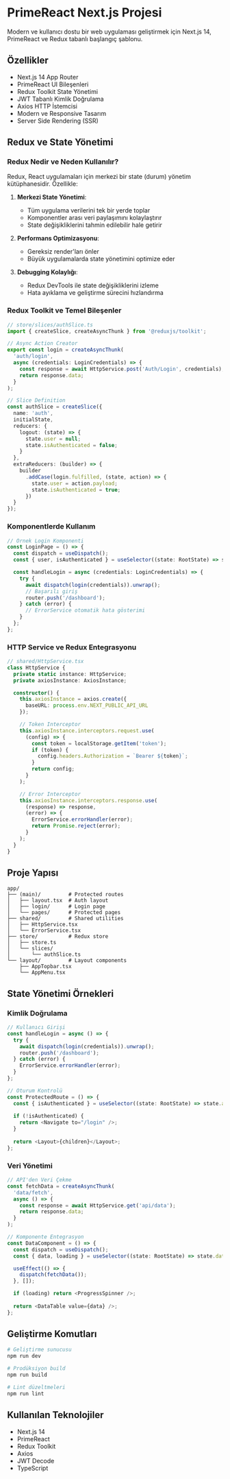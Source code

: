 # PrimeReact Next.js Projesi 

Modern ve kullanıcı dostu bir web uygulaması geliştirmek için Next.js 14, PrimeReact ve Redux tabanlı başlangıç şablonu.

## Özellikler

- Next.js 14 App Router
- PrimeReact UI Bileşenleri
- Redux Toolkit State Yönetimi
- JWT Tabanlı Kimlik Doğrulama
- Axios HTTP İstemcisi
- Modern ve Responsive Tasarım
- Server Side Rendering (SSR)

## Redux ve State Yönetimi

### Redux Nedir ve Neden Kullanılır?
Redux, React uygulamaları için merkezi bir state (durum) yönetim kütüphanesidir. Özellikle:

1. **Merkezi State Yönetimi**: 
   - Tüm uygulama verilerini tek bir yerde toplar
   - Komponentler arası veri paylaşımını kolaylaştırır
   - State değişikliklerini tahmin edilebilir hale getirir

2. **Performans Optimizasyonu**:
   - Gereksiz render'ları önler
   - Büyük uygulamalarda state yönetimini optimize eder

3. **Debugging Kolaylığı**:
   - Redux DevTools ile state değişikliklerini izleme
   - Hata ayıklama ve geliştirme sürecini hızlandırma

### Redux Toolkit ve Temel Bileşenler

```typescript
// store/slices/authSlice.ts
import { createSlice, createAsyncThunk } from '@reduxjs/toolkit';

// Async Action Creator
export const login = createAsyncThunk(
  'auth/login',
  async (credentials: LoginCredentials) => {
    const response = await HttpService.post('Auth/Login', credentials);
    return response.data;
  }
);

// Slice Definition
const authSlice = createSlice({
  name: 'auth',
  initialState,
  reducers: {
    logout: (state) => {
      state.user = null;
      state.isAuthenticated = false;
    }
  },
  extraReducers: (builder) => {
    builder
      .addCase(login.fulfilled, (state, action) => {
        state.user = action.payload;
        state.isAuthenticated = true;
      })
  }
});
```

### Komponentlerde Kullanım

```typescript
// Örnek Login Komponenti
const LoginPage = () => {
  const dispatch = useDispatch();
  const { user, isAuthenticated } = useSelector((state: RootState) => state.auth);

  const handleLogin = async (credentials: LoginCredentials) => {
    try {
      await dispatch(login(credentials)).unwrap();
      // Başarılı giriş
      router.push('/dashboard');
    } catch (error) {
      // ErrorService otomatik hata gösterimi
    }
  };
};
```

### HTTP Service ve Redux Entegrasyonu

```typescript
// shared/HttpService.tsx
class HttpService {
  private static instance: HttpService;
  private axiosInstance: AxiosInstance;

  constructor() {
    this.axiosInstance = axios.create({
      baseURL: process.env.NEXT_PUBLIC_API_URL
    });

    // Token Interceptor
    this.axiosInstance.interceptors.request.use(
      (config) => {
        const token = localStorage.getItem('token');
        if (token) {
          config.headers.Authorization = `Bearer ${token}`;
        }
        return config;
      }
    );

    // Error Interceptor
    this.axiosInstance.interceptors.response.use(
      (response) => response,
      (error) => {
        ErrorService.errorHandler(error);
        return Promise.reject(error);
      }
    );
  }
}
```

## Proje Yapısı

```
app/
├── (main)/         # Protected routes
│   ├── layout.tsx  # Auth layout
│   ├── login/      # Login page
│   └── pages/      # Protected pages
├── shared/         # Shared utilities
│   ├── HttpService.tsx
│   └── ErrorService.tsx
├── store/          # Redux store
│   ├── store.ts
│   └── slices/
│       └── authSlice.ts
└── layout/         # Layout components
    ├── AppTopbar.tsx
    └── AppMenu.tsx
```

## State Yönetimi Örnekleri

### Kimlik Doğrulama
```typescript
// Kullanıcı Girişi
const handleLogin = async () => {
  try {
    await dispatch(login(credentials)).unwrap();
    router.push('/dashboard');
  } catch (error) {
    ErrorService.errorHandler(error);
  }
};

// Oturum Kontrolü
const ProtectedRoute = () => {
  const { isAuthenticated } = useSelector((state: RootState) => state.auth);
  
  if (!isAuthenticated) {
    return <Navigate to="/login" />;
  }
  
  return <Layout>{children}</Layout>;
};
```

### Veri Yönetimi
```typescript
// API'den Veri Çekme
const fetchData = createAsyncThunk(
  'data/fetch',
  async () => {
    const response = await HttpService.get('api/data');
    return response.data;
  }
);

// Komponente Entegrasyon
const DataComponent = () => {
  const dispatch = useDispatch();
  const { data, loading } = useSelector((state: RootState) => state.data);

  useEffect(() => {
    dispatch(fetchData());
  }, []);

  if (loading) return <ProgressSpinner />;
  
  return <DataTable value={data} />;
};
```

## Geliştirme Komutları

```bash
# Geliştirme sunucusu
npm run dev

# Prodüksiyon build
npm run build

# Lint düzeltmeleri
npm run lint
```

## Kullanılan Teknolojiler

- Next.js 14
- PrimeReact
- Redux Toolkit
- Axios
- JWT Decode
- TypeScript
